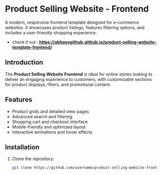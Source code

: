 # Product Selling Website - Frontend

A modern, responsive frontend template designed for e-commerce websites. It showcases product listings, features filtering options, and includes a user-friendly shopping experience.
- check it out : **https://abhaysgithub.github.io/product-selling-website-template-frontend/**

## Introduction

The **Product Selling Website Frontend** is ideal for online stores looking to deliver an engaging experience to customers, with customizable sections for product displays, filters, and promotional content.

## Features

- Product grids and detailed view pages
- Advanced search and filtering
- Shopping cart and checkout interface
- Mobile-friendly and optimized layout
- Interactive animations and hover effects

## Installation

1. Clone the repository:
   ```bash
   git clone https://github.com/username/product-selling-website-frontend.git
